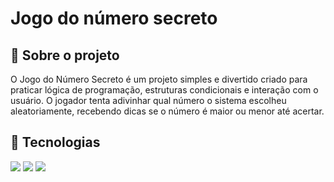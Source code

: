<h1>Jogo do número secreto</h1>

<h2>🧩 Sobre o projeto</h2>
<p>O Jogo do Número Secreto é um projeto simples e divertido criado para praticar lógica de programação, estruturas condicionais e interação com o usuário.  
O jogador tenta adivinhar qual número o sistema escolheu aleatoriamente, recebendo dicas se o número é maior ou menor até acertar.</p>

## 🚀 Tecnologias
<div>
  <img src="https://img.shields.io/badge/HTML-239120?style=for-the-badge&logo=html5&logoColor=white">
  <img src="https://img.shields.io/badge/CSS-239120?&style=for-the-badge&logo=css3&logoColor=white">
  <img src="https://img.shields.io/badge/JavaScript-F7DF1E?style=for-the-badge&logo=javascript&logoColor=black">
</div>


